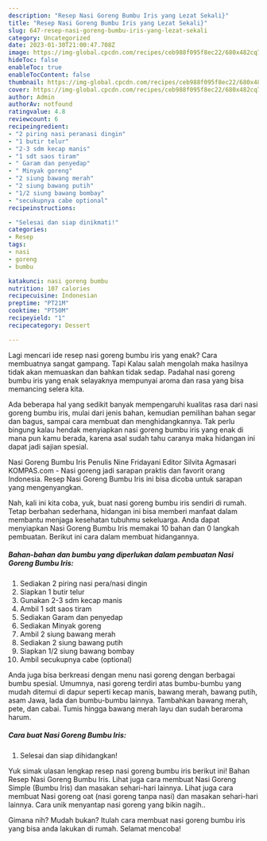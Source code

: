```yaml
---
description: "Resep Nasi Goreng Bumbu Iris yang Lezat Sekali}"
title: "Resep Nasi Goreng Bumbu Iris yang Lezat Sekali}"
slug: 647-resep-nasi-goreng-bumbu-iris-yang-lezat-sekali
category: Uncategorized
date: 2023-01-30T21:00:47.708Z
image: https://img-global.cpcdn.com/recipes/ceb988f095f8ec22/680x482cq70/nasi-goreng-bumbu-iris-foto-resep-utama.jpg
hideToc: false
enableToc: true
enableTocContent: false
thumbnail: https://img-global.cpcdn.com/recipes/ceb988f095f8ec22/680x482cq70/nasi-goreng-bumbu-iris-foto-resep-utama.jpg
cover: https://img-global.cpcdn.com/recipes/ceb988f095f8ec22/680x482cq70/nasi-goreng-bumbu-iris-foto-resep-utama.jpg
author: Admin
authorAv: notfound
ratingvalue: 4.8
reviewcount: 6
recipeingredient:
- "2 piring nasi peranasi dingin"
- "1 butir telur"
- "2-3 sdm kecap manis"
- "1 sdt saos tiram"
- " Garam dan penyedap"
- " Minyak goreng"
- "2 siung bawang merah"
- "2 siung bawang putih"
- "1/2 siung bawang bombay"
- "secukupnya cabe optional"
recipeinstructions:

- "Selesai dan siap dinikmati!"
categories:
- Resep
tags:
- nasi
- goreng
- bumbu

katakunci: nasi goreng bumbu 
nutrition: 107 calories
recipecuisine: Indonesian
preptime: "PT21M"
cooktime: "PT50M"
recipeyield: "1"
recipecategory: Dessert

---
```



Lagi mencari ide resep nasi goreng bumbu iris yang enak? Cara membuatnya sangat gampang. Tapi Kalau salah mengolah maka hasilnya tidak akan memuaskan dan bahkan tidak sedap. Padahal nasi goreng bumbu iris yang enak selayaknya mempunyai aroma dan rasa yang bisa memancing selera kita.


Ada beberapa hal yang sedikit banyak mempengaruhi kualitas rasa dari nasi goreng bumbu iris, mulai dari jenis bahan, kemudian pemilihan bahan segar dan bagus, sampai cara membuat dan menghidangkannya. Tak perlu bingung kalau hendak menyiapkan nasi goreng bumbu iris yang enak di mana pun kamu berada, karena asal sudah tahu caranya maka hidangan ini dapat jadi sajian spesial.

Nasi Goreng Bumbu Iris Penulis Nine Fridayani Editor Silvita Agmasari KOMPAS.com - Nasi goreng jadi sarapan praktis dan favorit orang Indonesia. Resep Nasi Goreng Bumbu Iris ini bisa dicoba untuk sarapan yang mengenyangkan.


Nah, kali ini kita coba, yuk, buat nasi goreng bumbu iris sendiri di rumah. Tetap berbahan sederhana, hidangan ini bisa memberi manfaat dalam membantu menjaga kesehatan tubuhmu sekeluarga. Anda dapat menyiapkan Nasi Goreng Bumbu Iris memakai 10 bahan dan 0 langkah pembuatan. Berikut ini cara dalam membuat hidangannya.

<!--inarticleads1-->

##### Bahan-bahan dan bumbu yang diperlukan dalam pembuatan Nasi Goreng Bumbu Iris:

1. Sediakan 2 piring nasi pera/nasi dingin
1. Siapkan 1 butir telur
1. Gunakan 2-3 sdm kecap manis
1. Ambil 1 sdt saos tiram
1. Sediakan  Garam dan penyedap
1. Sediakan  Minyak goreng
1. Ambil 2 siung bawang merah
1. Sediakan 2 siung bawang putih
1. Siapkan 1/2 siung bawang bombay
1. Ambil secukupnya cabe (optional)


Anda juga bisa berkreasi dengan menu nasi goreng dengan berbagai bumbu spesial. Umumnya, nasi goreng terdiri atas bumbu-bumbu yang mudah ditemui di dapur seperti kecap manis, bawang merah, bawang putih, asam Jawa, lada dan bumbu-bumbu lainnya. Tambahkan bawang merah, pete, dan cabai. Tumis hingga bawang merah layu dan sudah beraroma harum. 

<!--inarticleads2-->

##### Cara buat Nasi Goreng Bumbu Iris:


1. Selesai dan siap dihidangkan!

Yuk simak ulasan lengkap resep nasi goreng bumbu iris berikut ini! Bahan Resep Nasi Goreng Bumbu Iris. Lihat juga cara membuat Nasi Goreng Simple (Bumbu Iris) dan masakan sehari-hari lainnya. Lihat juga cara membuat Nasi goreng oat (nasi goreng tanpa nasi) dan masakan sehari-hari lainnya. Cara unik menyantap nasi goreng yang bikin nagih.. 

Gimana nih? Mudah bukan? Itulah cara membuat nasi goreng bumbu iris yang bisa anda lakukan di rumah. Selamat mencoba!
